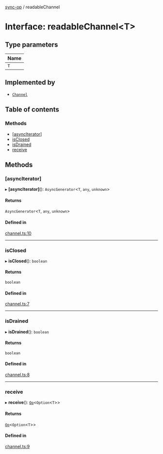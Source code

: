 [sync-op](../README.md) / readableChannel

# Interface: readableChannel<T\>

## Type parameters

| Name |
| :------ |
| `T` |

## Implemented by

- [`Channel`](../classes/Channel.md)

## Table of contents

### Methods

- [[asyncIterator]](readableChannel.md#[asynciterator])
- [isClosed](readableChannel.md#isclosed)
- [isDrained](readableChannel.md#isdrained)
- [receive](readableChannel.md#receive)

## Methods

### [asyncIterator]

▸ **[asyncIterator]**(): `AsyncGenerator`<`T`, `any`, `unknown`\>

#### Returns

`AsyncGenerator`<`T`, `any`, `unknown`\>

#### Defined in

[channel.ts:10](https://github.com/dhcmrlchtdj/sync-op/blob/edd6222/src/channel.ts#L10)

___

### isClosed

▸ **isClosed**(): `boolean`

#### Returns

`boolean`

#### Defined in

[channel.ts:7](https://github.com/dhcmrlchtdj/sync-op/blob/edd6222/src/channel.ts#L7)

___

### isDrained

▸ **isDrained**(): `boolean`

#### Returns

`boolean`

#### Defined in

[channel.ts:8](https://github.com/dhcmrlchtdj/sync-op/blob/edd6222/src/channel.ts#L8)

___

### receive

▸ **receive**(): [`Op`](../classes/Op.md)<`Option`<`T`\>\>

#### Returns

[`Op`](../classes/Op.md)<`Option`<`T`\>\>

#### Defined in

[channel.ts:9](https://github.com/dhcmrlchtdj/sync-op/blob/edd6222/src/channel.ts#L9)
